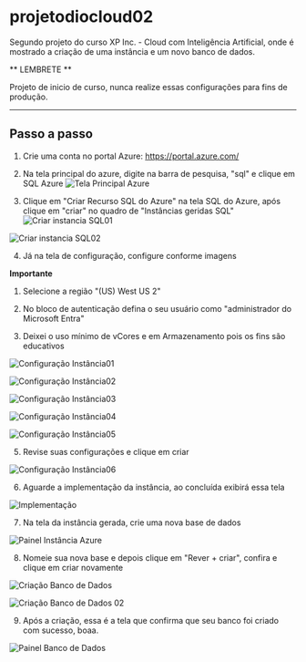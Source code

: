 # projetodiocloud02

Segundo projeto do curso XP Inc. - Cloud com Inteligência Artificial, onde é mostrado a criação de uma instância e um novo banco de dados.

** LEMBRETE **

Projeto de inicio de curso, nunca realize essas configurações para fins de produção.


---

## Passo a passo

1.  Crie uma conta no portal Azure: https://portal.azure.com/

2.  Na tela principal do azure, digite na barra de pesquisa, "sql" e clique em SQL Azure
  ![Tela Principal Azure](./images/telasqlazure.png)
  
3.  Clique em "Criar Recurso SQL do Azure" na tela SQL do Azure, após clique em "criar" no quadro de "Instâncias geridas SQL"
  ![Criar instancia SQL01](./images/telasqlazure.png)
  
  ![Criar instancia SQL02](./images/telacriarinstancia.png)

4.  Já na tela de configuração, configure conforme imagens

**Importante**
 1.  Selecione a região "(US) West US 2"
  
 2.  No bloco de autenticação defina o seu usuário como "administrador do Microsoft Entra"
  
 3.  Deixei o uso mínimo de vCores e em Armazenamento pois os fins são educativos

  ![Configuração Instância01](./images/configuracaoinstancia01.png)
  
  ![Configuração Instância02](./images/configuracaoinstancia02.png)
  
  ![Configuração Instância03](./images/configuracaoinstancia03.png)
  
  ![Configuração Instância04](./images/configuracaoinstancia04.png)
  
  ![Configuração Instância05](./images/configuracaoinstancia05.png)

5.  Revise suas configurações e clique em criar

  ![Configuração Instância06](./images/configuracaoinstancia06.png)

6.  Aguarde a implementação da instância, ao concluída exibirá essa tela

  ![Implementação](./images/implementacao.png)

7.  Na tela da instância gerada, crie uma nova base de dados

  ![Painel Instância Azure](./images/painelinstancia.png)

8.  Nomeie sua nova base e depois clique em "Rever + criar", confira e clique em criar novamente

  ![Criação Banco de Dados](./images/criacaonovobanco.png)

  ![Criação Banco de Dados 02](./images/cricaonovobanco02.png)

9.  Após a criação, essa é a tela que confirma que seu banco foi criado com sucesso, boaa.

  ![Painel Banco de Dados](./images/painelnovobanco.png)


